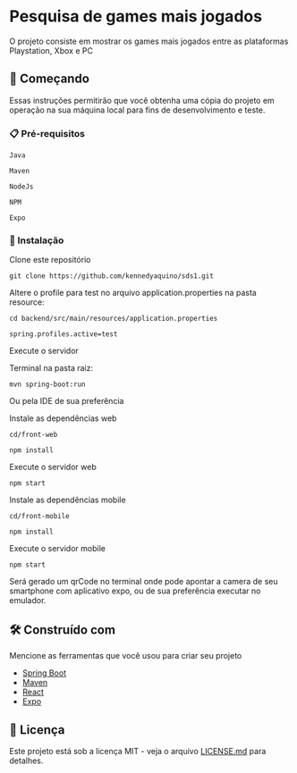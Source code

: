 # Pesquisa de games mais jogados

O projeto consiste em mostrar os games mais jogados entre as plataformas Playstation, Xbox e PC

## 🚀 Começando

Essas instruções permitirão que você obtenha uma cópia do projeto em operação na sua máquina local para fins de desenvolvimento e teste.

### 📋 Pré-requisitos

```
Java
```
```
Maven
```
```
NodeJs
```
```
NPM
```
```
Expo
```

### 🔧 Instalação

Clone este repositório
```
git clone https://github.com/kennedyaquino/sds1.git
```

Altere o profile para test no arquivo application.properties na pasta resource:
```
cd backend/src/main/resources/application.properties
```

```
spring.profiles.active=test
```

Execute o servidor

Terminal na pasta raiz:
```
mvn spring-boot:run
```
Ou pela IDE de sua preferência

Instale as dependências web
```
cd/front-web
```
```
npm install
```
Execute o servidor web

```
npm start
```

Instale as dependências mobile
```
cd/front-mobile
```
```
npm install
```
Execute o servidor mobile

```
npm start
```
Será gerado um qrCode no terminal onde pode apontar a camera de seu smartphone com aplicativo expo,
ou de sua preferência executar no emulador.


## 🛠️ Construído com

Mencione as ferramentas que você usou para criar seu projeto

* [Spring Boot](https://spring.io/projects/spring-boot)
* [Maven](https://maven.apache.org/)
* [React](https://react.dev/)
* [Expo](https://expo.dev/) 

## 📄 Licença

Este projeto está sob a licença MIT - veja o arquivo [LICENSE.md](https://github.com/kennedyaquino/sds1/LICENSE) para detalhes.
